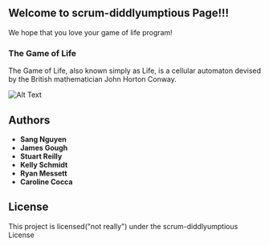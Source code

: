 ## Welcome to scrum-diddlyumptious Page!!!

We hope that you love your game of life program!

### The Game of Life

The Game of Life, also known simply as Life, is a cellular automaton devised by the British mathematician John Horton Conway.

![Alt Text](http://njohns01home.webfactional.com/wp-content/uploads/2009/05/canada_goose.gif)


## Authors

* **Sang Nguyen** 
* **James Gough** 
* **Stuart Reilly** 
* **Kelly Schmidt** 
* **Ryan Messett** 
* **Caroline Cocca** 


## License

This project is licensed("not really") under the scrum-diddlyumptious License 